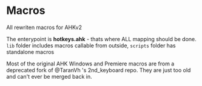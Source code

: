 # Macros

All rewriten macros for AHKv2

The enterypoint is **hotkeys.ahk** - thats where ALL mapping should be done.
`lib` folder includes macros callable from outside, `scripts` folder has standalone macros

Most of the original AHK Windows and Premiere macros are from a deprecated fork of @TaranVh 's 2nd_keyboard repo. They are just too old and can't ever be merged back in.
